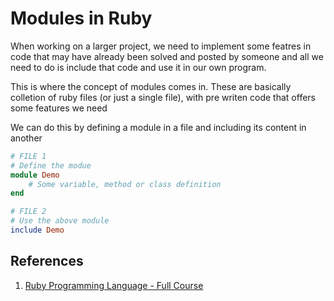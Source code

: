 # Modules in Ruby

When working on a larger project, we need to implement some featres in code that may have already been solved and posted by someone and all we need to do is include that code and use it in our own program.

This is where the concept of modules comes in. These are basically colletion of ruby files (or just a single file), with pre writen code that offers some features we need

We can do this by defining a module in a file and including its content in another

```rb
# FILE 1
# Define the modue
module Demo
    # Some variable, method or class definition
end

# FILE 2
# Use the above module
include Demo
```

## References

1. [Ruby Programming Language - Full Course](https://youtu.be/t_ispmWmdjY?t=14031)
